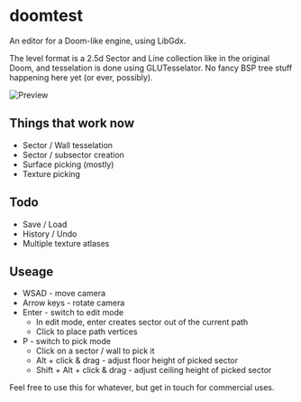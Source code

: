 # doomtest
An editor for a Doom-like engine, using LibGdx.

The level format is a 2.5d Sector and Line collection like in the original Doom, and tesselation is done using GLUTesselator. No fancy BSP tree stuff happening here yet (or ever, possibly).

![Preview](http://i.imgur.com/lVKf23l.png)

## Things that work now
* Sector / Wall tesselation
* Sector / subsector creation
* Surface picking (mostly)
* Texture picking

## Todo
* Save / Load
* History / Undo
* Multiple texture atlases

## Useage
* WSAD - move camera
* Arrow keys - rotate camera
* Enter - switch to edit mode
  * In edit mode, enter creates sector out of the current path
  * Click to place path vertices
* P - switch to pick mode
  * Click on a sector / wall to pick it
  * Alt + click & drag - adjust floor height of picked sector
  * Shift + Alt + click & drag - adjust ceiling height of picked sector

Feel free to use this for whatever, but get in touch for commercial uses.
